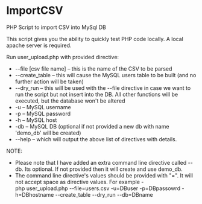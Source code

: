 # ImportCSV
PHP Script to import CSV into MySql DB

This script gives you the ability to quickly test PHP code locally. A local apache server is required.

Run user_upload.php with provided directive:

- --file [csv file name] – this is the name of the CSV to be parsed
- --create_table – this will cause the MySQL users table to be built (and no further
 action will be taken)
- --dry_run – this will be used with the --file directive in case we want to run the script but not insert into the DB. All other functions will be executed, but the database won't be altered
- -u – MySQL username
- -p – MySQL password
- -h – MySQL host
- -db – MySQL DB (optional if not provided a new db with name 'demo_db' will be created)
- --help – which will output the above list of directives with details.

NOTE: 
- Please note that I have added an extra command line directive called --db. Its optional. If not provided then it will create and use demo_db.
- The command line directive's values should be provided with "=". It will not accept space as directive values. 
For example -  
                php user_upload.php --file=users.csv -u=DBuser -p=DBpassowrd -h=DBhostname --create_table --dry_run  --db=DBname
                
                
                
                
                

 
